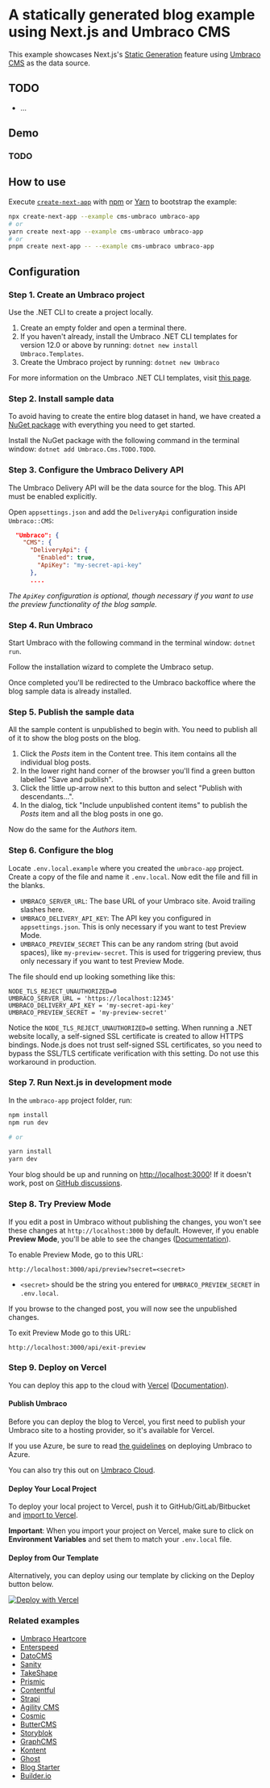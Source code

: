 # A statically generated blog example using Next.js and Umbraco CMS

This example showcases Next.js's [Static Generation](https://nextjs.org/docs/basic-features/pages) feature using [Umbraco CMS](https://www.umbraco.com/) as the data source.

## TODO

- ...

## Demo

### TODO

## How to use

Execute [`create-next-app`](https://github.com/vercel/next.js/tree/canary/packages/create-next-app) with [npm](https://docs.npmjs.com/cli/init) or [Yarn](https://yarnpkg.com/lang/en/docs/cli/create/) to bootstrap the example:

```bash
npx create-next-app --example cms-umbraco umbraco-app
# or
yarn create next-app --example cms-umbraco umbraco-app
# or
pnpm create next-app -- --example cms-umbraco umbraco-app
```

## Configuration

### Step 1. Create an Umbraco project

Use the .NET CLI to create a project locally.

1. Create an empty folder and open a terminal there.
2. If you haven't already, install the Umbraco .NET CLI templates for version 12.0 or above by running: `dotnet new install Umbraco.Templates`.
3. Create the Umbraco project by running: `dotnet new Umbraco`

For more information on the Umbraco .NET CLI templates, visit [this page](https://docs.umbraco.com/umbraco-cms/fundamentals/setup/install/install-umbraco-with-templates).

### Step 2. Install sample data

To avoid having to create the entire blog dataset in hand, we have created a [NuGet package](https://TODO) with everything you need to get started.

Install the NuGet package with the following command in the terminal window: `dotnet add Umbraco.Cms.TODO.TODO`.

### Step 3. Configure the Umbraco Delivery API

The Umbraco Delivery API will be the data source for the blog. This API must be enabled explicitly.

Open `appsettings.json` and add the `DeliveryApi` configuration inside `Umbraco::CMS`:

```json
  "Umbraco": {
    "CMS": {
      "DeliveryApi": {
        "Enabled": true,
        "ApiKey": "my-secret-api-key"
      },
      ....
```

_The `ApiKey` configuration is optional, though necessary if you want to use the preview functionality of the blog sample._

### Step 4. Run Umbraco

Start Umbraco with the following command in the terminal window: `dotnet run`.

Follow the installation wizard to complete the Umbraco setup.

Once completed you'll be redirected to the Umbraco backoffice where the blog sample data is already installed.

### Step 5. Publish the sample data

All the sample content is unpublished to begin with. You need to publish all of it to show the blog posts on the blog.

1. Click the _Posts_ item in the Content tree. This item contains all the individual blog posts.
2. In the lower right hand corner of the browser you'll find a green button labelled "Save and publish".
3. Click the little up-arrow next to this button and select "Publish with descendants...".
4. In the dialog, tick "Include unpublished content items" to publish the _Posts_ item and all the blog posts in one go.

Now do the same for the _Authors_ item.

### Step 6. Configure the blog

Locate `.env.local.example` where you created the `umbraco-app` project. Create a copy of the file and name it `.env.local`. Now edit the file and fill in the blanks.

- `UMBRACO_SERVER_URL`: The base URL of your Umbraco site. Avoid trailing slashes here.
- `UMBRACO_DELIVERY_API_KEY`: The API key you configured in `appsettings.json`. This is only necessary if you want to test Preview Mode.
- `UMBRACO_PREVIEW_SECRET` This can be any random string (but avoid spaces), like `my-preview-secret`. This is used for triggering preview, thus only necessary if you want to test Preview Mode.

The file should end up looking something like this:

```
NODE_TLS_REJECT_UNAUTHORIZED=0
UMBRACO_SERVER_URL = 'https://localhost:12345'
UMBRACO_DELIVERY_API_KEY = 'my-secret-api-key'
UMBRACO_PREVIEW_SECRET = 'my-preview-secret'
```

Notice the `NODE_TLS_REJECT_UNAUTHORIZED=0` setting. When running a .NET website locally, a self-signed SSL certificate is created to allow HTTPS bindings. Node.js does not trust self-signed SSL certificates, so you need to bypass the SSL/TLS certificate verification with this setting. Do not use this workaround in production.

### Step 7. Run Next.js in development mode

In the `umbraco-app` project folder, run:

```bash
npm install
npm run dev

# or

yarn install
yarn dev
```

Your blog should be up and running on [http://localhost:3000](http://localhost:3000)! If it doesn't work, post on [GitHub discussions](https://github.com/vercel/next.js/discussions).

### Step 8. Try Preview Mode

If you edit a post in Umbraco without publishing the changes, you won't see these changes at `http://localhost:3000` by default. However, if you enable **Preview Mode**, you'll be able to see the changes ([Documentation](https://nextjs.org/docs/advanced-features/preview-mode)).

To enable Preview Mode, go to this URL:

```
http://localhost:3000/api/preview?secret=<secret>
```

- `<secret>` should be the string you entered for `UMBRACO_PREVIEW_SECRET` in `.env.local`.

If you browse to the changed post, you will now see the unpublished changes.

To exit Preview Mode go to this URL:

```
http://localhost:3000/api/exit-preview
```

### Step 9. Deploy on Vercel

You can deploy this app to the cloud with [Vercel](https://vercel.com?utm_source=github&utm_medium=readme&utm_campaign=next-example) ([Documentation](https://nextjs.org/docs/deployment)).

#### Publish Umbraco

Before you can deploy the blog to Vercel, you first need to publish your Umbraco site to a hosting provider, so it's available for Vercel.

If you use Azure, be sure to read [the guidelines](https://docs.umbraco.com/umbraco-cms/fundamentals/setup/server-setup/azure-web-apps) on deploying Umbraco to Azure.

You can also try this out on [Umbraco Cloud](https://umbraco.com/try-umbraco-cms/).

#### Deploy Your Local Project

To deploy your local project to Vercel, push it to GitHub/GitLab/Bitbucket and [import to Vercel](https://vercel.com/new?utm_source=github&utm_medium=readme&utm_campaign=next-example).

**Important**: When you import your project on Vercel, make sure to click on **Environment Variables** and set them to match your `.env.local` file.

#### Deploy from Our Template

Alternatively, you can deploy using our template by clicking on the Deploy button below.

[![Deploy with Vercel](https://vercel.com/button)](https://TODO.)

### Related examples

- [Umbraco Heartcore](/examples/cms-umbraco-heartcore)
- [Enterspeed](/examples/cms-enterspeed)
- [DatoCMS](/examples/cms-datocms)
- [Sanity](/examples/cms-sanity)
- [TakeShape](/examples/cms-takeshape)
- [Prismic](/examples/cms-prismic)
- [Contentful](/examples/cms-contentful)
- [Strapi](/examples/cms-strapi)
- [Agility CMS](/examples/cms-agilitycms)
- [Cosmic](/examples/cms-cosmic)
- [ButterCMS](/examples/cms-buttercms)
- [Storyblok](/examples/cms-storyblok)
- [GraphCMS](/examples/cms-graphcms)
- [Kontent](/examples/cms-kontent)
- [Ghost](/examples/cms-ghost)
- [Blog Starter](/examples/blog-starter)
- [Builder.io](/examples/cms-builder-io)
